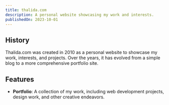 ```yaml
---
title: thalida.com
description: A personal website showcasing my work and interests.
publishedOn: 2023-10-01
---
```


## History

Thalida.com was created in 2010 as a personal website to showcase my work, interests, and projects. Over the years, it has evolved from a simple blog to a more comprehensive portfolio site.

## Features

- **Portfolio**: A collection of my work, including web development projects, design work, and other creative endeavors.
